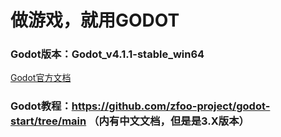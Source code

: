 # 做游戏，就用GODOT
### Godot版本：Godot_v4.1.1-stable_win64
[Godot官方文档](https://docs.godotengine.org/en/stable/tutorials/scripting/gdscript/ "其实看引擎内置文档也很方便")
### Godot教程：https://github.com/zfoo-project/godot-start/tree/main （内有中文文档，但是是3.X版本）
